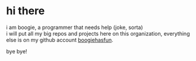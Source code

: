# hi there
i am boogie, a programmer that needs help (joke, sorta) <br>
i will put all my big repos and projects here on this organization, everything else is on my github account [boogiehasfun](https://github.com/boogiehasfun).

bye bye!
